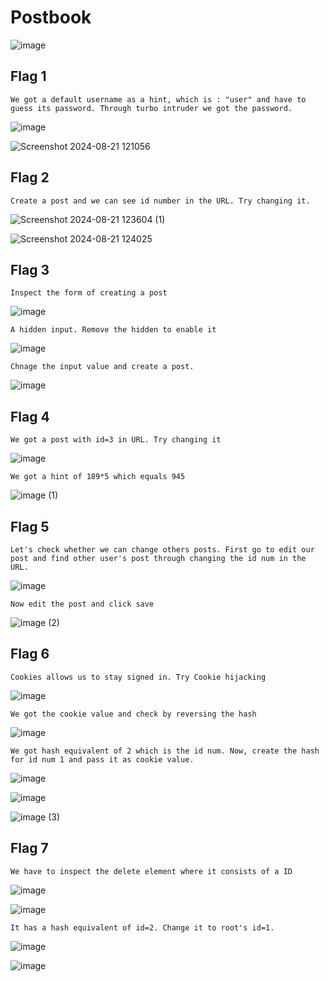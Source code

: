 # Postbook

![image](https://github.com/user-attachments/assets/507fe0b5-e0b6-4d54-bb38-b2e51ff375ea)

## Flag 1

    We got a default username as a hint, which is : "user" and have to guess its password. Through turbo intruder we got the password.

![image](https://github.com/user-attachments/assets/96ed1596-0515-44b0-9acd-5c66f69f9fdc)

![Screenshot 2024-08-21 121056](https://github.com/user-attachments/assets/feb3e9b4-21e9-4378-afa8-f950263e6c66)

## Flag 2

    Create a post and we can see id number in the URL. Try changing it.
    
![Screenshot 2024-08-21 123604 (1)](https://github.com/user-attachments/assets/eed3f24e-1034-4190-9ee2-13a1b9093230)

![Screenshot 2024-08-21 124025](https://github.com/user-attachments/assets/64fc5122-c698-46ad-a635-d7771ef49c15)

## Flag 3

    Inspect the form of creating a post
    
![image](https://github.com/user-attachments/assets/348e617e-93c3-4825-8904-a6b5d057f37e)

    A hidden input. Remove the hidden to enable it

![image](https://github.com/user-attachments/assets/e00deb5a-2fe1-4ace-9330-880ce62a946a)

    Chnage the input value and create a post.

![image](https://github.com/user-attachments/assets/fbc0e6e5-6cec-40db-a88e-3f092d1bf4cf)

## Flag 4

    We got a post with id=3 in URL. Try changing it
    
![image](https://github.com/user-attachments/assets/42639eaa-b8b8-4150-95f7-7e1ef33c3550)

    We got a hint of 189*5 which equals 945

![image (1)](https://github.com/user-attachments/assets/ff502301-fa8e-450f-829f-f946a68ba40f)

## Flag 5

    Let's check whether we can change others posts. First go to edit our post and find other user's post through changing the id num in the URL.

![image](https://github.com/user-attachments/assets/3d4d267d-703f-4e57-9706-074d21b7d92a)

    Now edit the post and click save
    
![image (2)](https://github.com/user-attachments/assets/9903b337-6259-488e-9a36-d0ff2425c2b1)

## Flag 6

    Cookies allows us to stay signed in. Try Cookie hijacking

![image](https://github.com/user-attachments/assets/57897563-5cd7-46f1-9ebf-995ee6802a32)

    We got the cookie value and check by reversing the hash

![image](https://github.com/user-attachments/assets/e6ebdc88-b815-4255-84b6-8fa31e67d9dc)

    We got hash equivalent of 2 which is the id num. Now, create the hash for id num 1 and pass it as cookie value.

![image](https://github.com/user-attachments/assets/19e5fbb4-6603-45da-a471-b6a486815e38)

![image](https://github.com/user-attachments/assets/6c09491c-f904-4dac-b60c-0eae7c9d8066)

![image (3)](https://github.com/user-attachments/assets/1c7870b7-b780-4f24-9bff-e50cf1c4423c)

## Flag 7

    We have to inspect the delete element where it consists of a ID

![image](https://github.com/user-attachments/assets/e63054cd-681b-4bb9-9ed1-42d7e199a34c)

![image](https://github.com/user-attachments/assets/17d38f7c-5d97-4d0c-8c6d-f02235574737)

    It has a hash equivalent of id=2. Change it to root's id=1.

![image](https://github.com/user-attachments/assets/9434352e-d244-4c52-a7e9-237326198d43)

![image](https://github.com/user-attachments/assets/8caefab7-e03d-4fc8-bd95-3998357c2953)




